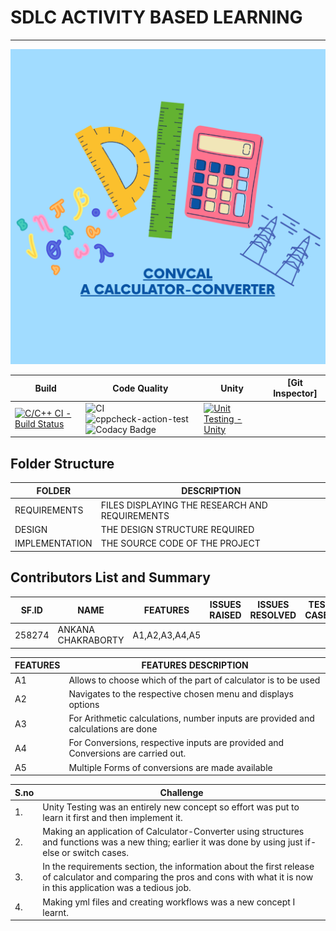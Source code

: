  # SDLC ACTIVITY BASED LEARNING
****
![](https://github.com/Ankana9910/miniprojectltts/blob/3b8801ff3ad5df0fad9e1da449dd0ba976645a1f/2_Design/IMAGE1.png)

Build | Code Quality | Unity | [Git Inspector]
|-----|-----|-----|---  |
|[![C/C++ CI - Build Status](https://github.com/Ankana9910/miniprojectltts/actions/workflows/c-cpp.yml/badge.svg)](https://github.com/Ankana9910/miniprojectltts/actions/workflows/c-cpp.yml)|![CI](https://github.com/Ankana9910/miniprojectltts/actions/workflows/main.yml/badge.svg)![cppcheck-action-test](https://github.com/Ankana9910/miniprojectltts/actions/workflows/cppcheck.yml/badge.svg)![Codacy Badge](https://app.codacy.com/project/badge/Grade/3a5ecc5346da46d39ea818a2a21126b6)|[![Unit Testing - Unity](https://github.com/Ankana9910/miniprojectltts/actions/workflows/unity.yml/badge.svg)](https://github.com/Ankana9910/miniprojectltts/actions/workflows/unity.yml)|

##  Folder Structure
| FOLDER | DESCRIPTION |
| --------  | -------- |
| REQUIREMENTS   | FILES DISPLAYING THE RESEARCH AND REQUIREMENTS |
| DESIGN    | THE DESIGN STRUCTURE REQUIRED|
| IMPLEMENTATION     | THE SOURCE CODE OF THE PROJECT |
## Contributors List and Summary

| SF.ID | NAME  | FEATURES | ISSUES RAISED | ISSUES RESOLVED | TEST CASES |PASSED|
| --------  | ----------------- |-----|-------|-------|-------|----|
| 258274 | ANKANA CHAKRABORTY| A1,A2,A3,A4,A5   |       |      |      |


|FEATURES |  FEATURES DESCRIPTION|
|--------------|---------------|
|A1 | Allows to choose which of the part of calculator is to be used
|A2| Navigates to the respective chosen menu and displays options|
|A3| For Arithmetic calculations, number inputs are provided and calculations are done
|A4| For Conversions, respective inputs are provided and Conversions are carried out.
|A5| Multiple Forms of conversions are made available

|S.no| Challenge|
|-----|---|
|1.| Unity Testing was an entirely new concept so effort was put to learn it first and then implement it.|
| 2.| Making an application of Calculator-Converter using structures and functions was a new thing; earlier it was done by using just if-else or switch cases.|
|3.|  In the requirements section, the information about the first release of calculator and comparing the pros and cons with what it is now in this application was a tedious job.|
|4. | Making yml files and creating workflows was a new concept I learnt.
